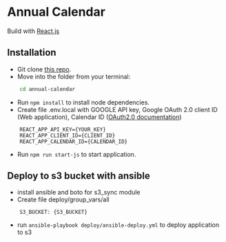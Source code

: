 # Annual Calendar
Build with [React.js](https://reactjs.org)

## Installation
* Git clone [this repo](https://github.com/yury-herlovich/annual-calendar).
* Move into the folder from your terminal:
```sh
    cd annual-calendar
```
* Run `npm install` to install node dependencies.
* Create file .env.local with GOOGLE API key, Google OAuth 2.0 client ID (Web application), Calendar ID ([OAuth2.0 documentation](https://developers.google.com/calendar/auth))
```
    REACT_APP_API_KEY={YOUR_KEY}
    REACT_APP_CLIENT_ID={CLIENT_ID}
    REACT_APP_CALENDAR_ID={CALENDAR_ID}
```
* Run `npm run start-js` to start application.


## Deploy to s3 bucket with ansible
* install ansible and boto for s3_sync module
* Create file deploy/group_vars/all
```
    S3_BUCKET: {S3_BUCKET}
```
* run `ansible-playbook deploy/ansible-deploy.yml` to deploy application to s3